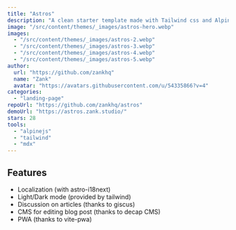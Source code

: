 ```yaml
---
title: "Astros"
description: "A clean starter template made with Tailwind css and AlpineJS."
image: "/src/content/themes/_images/astros-hero.webp"
images:
  - "/src/content/themes/_images/astros-2.webp"
  - "/src/content/themes/_images/astros-3.webp"
  - "/src/content/themes/_images/astros-4.webp"
  - "/src/content/themes/_images/astros-5.webp"
author:
  url: "https://github.com/zankhq"
  name: "Zank"
  avatar: "https://avatars.githubusercontent.com/u/54335866?v=4"
categories:
  - "landing-page"
repoUrl: "https://github.com/zankhq/astros"
demoUrl: "https://astros.zank.studio/"
stars: 28
tools:
  - "alpinejs"
  - "tailwind"
  - "mdx"
---
```


<h2>Features</h2>
<ul>
  <li>Localization (with astro-i18next)</li>
  <li>Light/Dark mode (provided by tailwind)</li>
  <li>Discussion on articles (thanks to giscus)</li>
  <li>CMS for editing blog post (thanks to decap CMS)</li>
  <li>PWA (thanks to vite-pwa)</li>
</ul>
